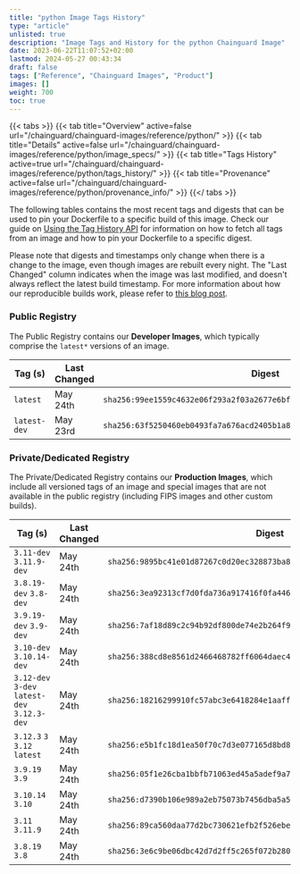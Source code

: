 ```yaml
---
title: "python Image Tags History"
type: "article"
unlisted: true
description: "Image Tags and History for the python Chainguard Image"
date: 2023-06-22T11:07:52+02:00
lastmod: 2024-05-27 00:43:34
draft: false
tags: ["Reference", "Chainguard Images", "Product"]
images: []
weight: 700
toc: true
---
```


{{< tabs >}}
{{< tab title="Overview" active=false url="/chainguard/chainguard-images/reference/python/" >}}
{{< tab title="Details" active=false url="/chainguard/chainguard-images/reference/python/image_specs/" >}}
{{< tab title="Tags History" active=true url="/chainguard/chainguard-images/reference/python/tags_history/" >}}
{{< tab title="Provenance" active=false url="/chainguard/chainguard-images/reference/python/provenance_info/" >}}
{{</ tabs >}}

The following tables contains the most recent tags and digests that can be used to pin your Dockerfile to a specific build of this image. Check our guide on [Using the Tag History API](/chainguard/chainguard-images/using-the-tag-history-api/) for information on how to fetch all tags from an image and how to pin your Dockerfile to a specific digest.

Please note that digests and timestamps only change when there is a change to the image, even though images are rebuilt every night. The "Last Changed" column indicates when the image was last modified, and doesn't always reflect the latest build timestamp. For more information about how our reproducible builds work, please refer to [this blog post](https://www.chainguard.dev/unchained/reproducing-chainguards-reproducible-image-builds).

### Public Registry
The Public Registry contains our **Developer Images**, which typically comprise the `latest*` versions of an image.

| Tag (s)       | Last Changed | Digest                                                                    |
|---------------|--------------|---------------------------------------------------------------------------|
|  `latest`     | May 24th     | `sha256:99ee1559c4632e06f293a2f03a2677e6bff371d37b4de6e21322715cb0697055` |
|  `latest-dev` | May 23rd     | `sha256:63f5250460eb0493fa7a676acd2405b1a8ae7a68c2fff20b477418daed6442b0` |


### Private/Dedicated Registry
The Private/Dedicated Registry contains our **Production Images**, which include all versioned tags of an image and special images that are not available in the public registry (including FIPS images and other custom builds).

| Tag (s)                                       | Last Changed | Digest                                                                    |
|-----------------------------------------------|--------------|---------------------------------------------------------------------------|
|  `3.11-dev` `3.11.9-dev`                      | May 24th     | `sha256:9895bc41e01d87267c0d20ec328873ba8e7f03a287a308d510ceabea7a8c66e0` |
|  `3.8.19-dev` `3.8-dev`                       | May 24th     | `sha256:3ea92313cf7d0fda736a917416f0fa446b111378894da905e84857497b23173d` |
|  `3.9.19-dev` `3.9-dev`                       | May 24th     | `sha256:7af18d89c2c94b92df800de74e2b264f9de4f73fc9eb4f396a6b1f674e9a32ca` |
|  `3.10-dev` `3.10.14-dev`                     | May 24th     | `sha256:388cd8e8561d2466468782ff6064daec4a4f961d7942c338e352b5050dfdec1b` |
|  `3.12-dev` `3-dev` `latest-dev` `3.12.3-dev` | May 24th     | `sha256:18216299910fc57abc3e6418284e1aaff25203d94f695fb95996a205ab4e1bee` |
|  `3.12.3` `3` `3.12` `latest`                 | May 24th     | `sha256:e5b1fc18d1ea50f70c7d3e077165d8bd8fbb7af96d4f9938b6750db5936dddd1` |
|  `3.9.19` `3.9`                               | May 24th     | `sha256:05f1e26cba1bbfb71063ed45a5adef9a7cbc711db920285201d1b5f6bda1f03d` |
|  `3.10.14` `3.10`                             | May 24th     | `sha256:d7390b106e989a2eb75073b7456dba5a595af00751eeb7ede3f085807378167f` |
|  `3.11` `3.11.9`                              | May 24th     | `sha256:89ca560daa77d2bc730621efb2f526ebe44797548f1eadd879fd1e2ebad33d1c` |
|  `3.8.19` `3.8`                               | May 24th     | `sha256:3e6c9be06dbc42d7d2ff5c265f072b2800d4644cc802e75d79eff141eb9bea8f` |

